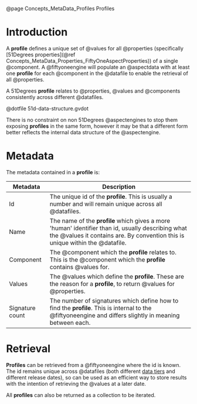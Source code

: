 @page Concepts_MetaData_Profiles Profiles

# Introduction

A **profile** defines a unique set of @values for all @properties
(specifically [51Degrees properties](@ref Concepts_MetaData_Properties_FiftyOneAspectProperties))
of a single @component. A @fiftyoneengine will populate an @aspectdata with at least one **profile**
for each @component in the @datafile to enable the retrieval of all @properties.

A 51Degrees **profile** relates to @properties, @values and @components consistently across different @datafiles.

@dotfile 51d-data-structure.gvdot

There is no constraint on non 51Degrees @aspectengines to stop them exposing **profiles** in the same
form, however it may be that a different form better reflects the internal data structure of the @aspectengine.

# Metadata

The metadata contained in a **profile** is:

| Metadata | Description |
| -------- | ----------- |
| Id       | The unique id of the **profile**. This is usually a number and will remain unique across all @datafiles. |
| Name     | The name of the **profile** which gives a more 'human' identifier than id, usually describing what the @values it contains are. By convention this is unique within the @datafile. |
| Component| The @component which the **profile** relates to. This is the @component which the **profile** contains @values for. |
| Values   | The @values which define the **profile**. These are the reason for a **profile**, to return @values for @properties. |
| Signature count| The number of signatures which define how to find the **profile**. This is internal to the @fiftyoneengine and differs slightly in meaning between each. |

# Retrieval

**Profiles** can be retrieved from a @fiftyoneengine where the id is known. The id remains unique across
@datafiles (both different [data tiers](@term{DataTier}) and different release dates), so can be used as an efficient way to store
results with the intention of retrieving the @values at a later date.

All **profiles** can also be returned as a collection to be iterated.